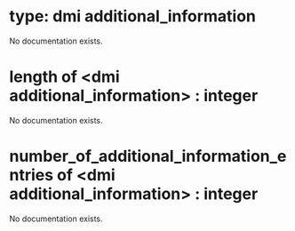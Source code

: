 # type: dmi additional_information

No documentation exists.

# length of &lt;dmi additional_information&gt; : integer

No documentation exists.

# number_of_additional_information_entries of &lt;dmi additional_information&gt; : integer

No documentation exists.

